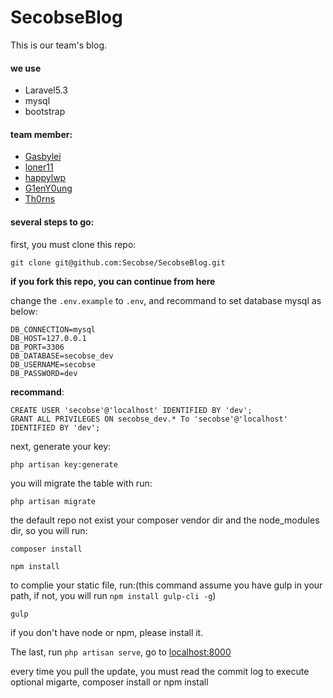 # SecobseBlog

This is our team's blog.

#### we use

- Laravel5.3
- mysql
- bootstrap

#### team member:
- [Gasbylei](https://github.com/Gasbylei)
- [loner11](https://github.com/loner11)
- [happylwp](https://github.com/happylwp)
- [G1enY0ung](https://github.com/G1enY0ung)
- [Th0rns](https://github.com/Th0rns)

#### several steps to go:

first, you must clone this repo:

```
git clone git@github.com:Secobse/SecobseBlog.git
```

**if you fork this repo, you can continue from here**

change the `.env.example` to `.env`, and recommand to set database mysql as below:

```
DB_CONNECTION=mysql
DB_HOST=127.0.0.1
DB_PORT=3306
DB_DATABASE=secobse_dev
DB_USERNAME=secobse
DB_PASSWORD=dev
```

**recommand**:

```
CREATE USER 'secobse'@'localhost' IDENTIFIED BY 'dev';
GRANT ALL PRIVILEGES ON secobse_dev.* To 'secobse'@'localhost' IDENTIFIED BY 'dev';
```

next, generate your key:

```
php artisan key:generate
```

you will migrate the table with run:

```
php artisan migrate
```

the default repo not exist your composer vendor dir and the node_modules dir, so you will run:

```
composer install

npm install
```

to complie your static file, run:(this command assume you have gulp in your path, if not, you will run `npm install gulp-cli -g`)

```
gulp
```

if you don't have node or npm, please install it.

The last, run `php artisan serve`, go to [localhost:8000](http://localhost:8000)

every time you pull the update, you must read the commit log to execute optional migarte, composer install or npm install
